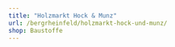 ```yaml
---
title: "Holzmarkt Hock & Munz"
url: /bergrheinfeld/holzmarkt-hock-und-munz/
shop: Baustoffe
---
```

